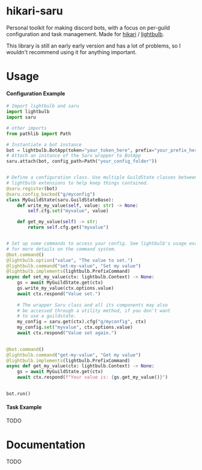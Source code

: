 # hikari-saru

Personal toolkit for making discord bots, with a focus on per-guild configuration and task management. Made for
[hikari](https://github.com/hikari-py/hikari) / [lightbulb](https://github.com/tandemdude/hikari-lightbulb). 

This library is still an early early version and has a lot of problems, so I wouldn't recommend using it for anything important.

# Usage

#### Configuration Example

```python
# Import lightbulb and saru
import lightbulb
import saru

# other imports
from pathlib import Path

# Instantiate a bot instance
bot = lightbulb.BotApp(token="your_token_here", prefix="your_prefix_here")
# Attach an instance of the Saru wrapper to BotApp
saru.attach(bot, config_path=Path("your_config_folder"))


# Define a configuration class. Use multiple GuildState classes between
# lightbulb extensions to help keep things contained.
@saru.register(bot)
@saru.config_backed("g/myconfig")
class MyGuildState(saru.GuildStateBase):
    def write_my_value(self, value: str) -> None:
        self.cfg.set("myvalue", value)

    def get_my_value(self) -> str:
        return self.cfg.get("myvalue")


# Set up some commands to access your config. See lightbulb's usage examples
# for more details on the command system.
@bot.command()
@lightbulb.option("value", "The value to set.")
@lightbulb.command("set-my-value", "Set my value")
@lightbulb.implements(lightbulb.PrefixCommand)
async def set_my_value(ctx: lightbulb.Context) -> None:
    gs = await MyGuildState.get(ctx)
    gs.write_my_value(ctx.options.value)    
    await ctx.respond("Value set.")
    
    # The wrapper Saru class and all its components may also
    # be accessed through a utility method, if you don't want
    # to use a guildstate.
    my_config = saru.get(ctx).cfg("g/myconfig", ctx)
    my_config.set("myvalue", ctx.options.value)
    await ctx.respond("Value set again.")
    

@bot.command()
@lightbulb.command("get-my-value", "Get my value")
@lightbulb.implements(lightbulb.PrefixCommand)
async def get_my_value(ctx: lightbulb.Context) -> None:
    gs = await MyGuildState.get(ctx)  
    await ctx.respond(f"Your value is: {gs.get_my_value()}")
    

bot.run()

```

#### Task Example

TODO

# Documentation

TODO
